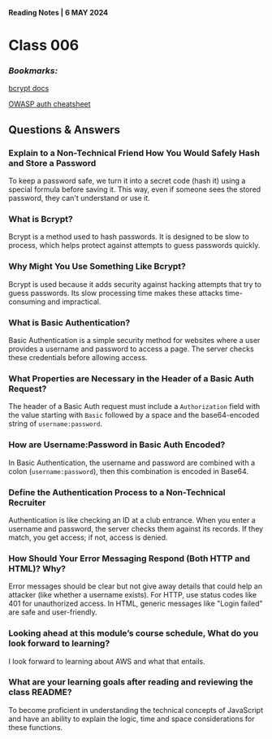  **Reading Notes | 6 MAY 2024**

# Class 006

### *Bookmarks:*
[bcrypt docs](https://www.npmjs.com/package/bcrypt)  

[OWASP auth cheatsheet](https://www.owasp.org/index.php/Authentication_Cheat_Sheet)

## **Questions & Answers**  
### Explain to a Non-Technical Friend How You Would Safely Hash and Store a Password
To keep a password safe, we turn it into a secret code (hash it) using a special formula before saving it. This way, even if someone sees the stored password, they can't understand or use it.

### What is Bcrypt?
Bcrypt is a method used to hash passwords. It is designed to be slow to process, which helps protect against attempts to guess passwords quickly.

### Why Might You Use Something Like Bcrypt?
Bcrypt is used because it adds security against hacking attempts that try to guess passwords. Its slow processing time makes these attacks time-consuming and impractical.

### What is Basic Authentication?
Basic Authentication is a simple security method for websites where a user provides a username and password to access a page. The server checks these credentials before allowing access.

### What Properties are Necessary in the Header of a Basic Auth Request?
The header of a Basic Auth request must include a `Authorization` field with the value starting with `Basic` followed by a space and the base64-encoded string of `username:password`.

### How are Username:Password in Basic Auth Encoded?
In Basic Authentication, the username and password are combined with a colon (`username:password`), then this combination is encoded in Base64.

### Define the Authentication Process to a Non-Technical Recruiter
Authentication is like checking an ID at a club entrance. When you enter a username and password, the server checks them against its records. If they match, you get access; if not, access is denied.

### How Should Your Error Messaging Respond (Both HTTP and HTML)? Why?
Error messages should be clear but not give away details that could help an attacker (like whether a username exists). For HTTP, use status codes like 401 for unauthorized access. In HTML, generic messages like "Login failed" are safe and user-friendly.

### Looking ahead at this module’s course schedule, What do you look forward to learning?
I look forward to learning about AWS and what that entails.

### What are your learning goals after reading and reviewing the class README?

To become proficient in understanding the technical concepts of JavaScript and have an ability to explain the logic, time and space considerations for these functions.

